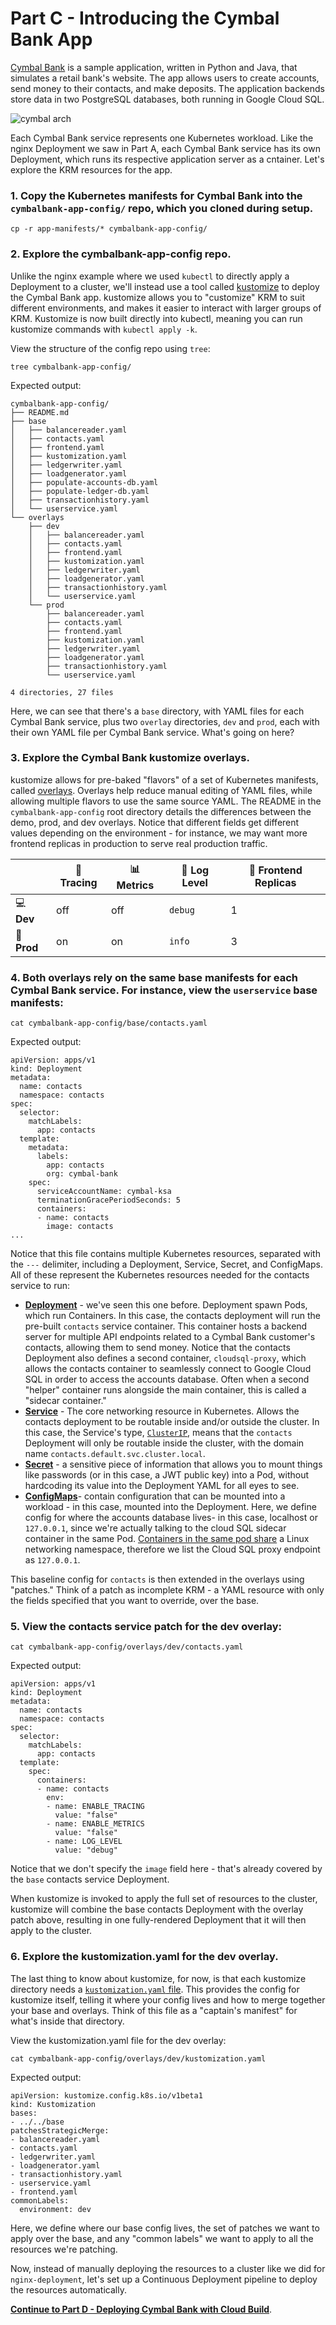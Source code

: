 
# Part C - Introducing the Cymbal Bank App 

[Cymbal Bank](https://github.com/GoogleCloudPlatform/bank-of-anthos) is a sample application, written in Python and Java, that simulates a retail bank's website. The app allows users to create accounts, send money to their contacts, and make deposits. The application backends store data in two PostgreSQL databases, both running in Google Cloud SQL.  

![cymbal arch](screenshots/cymbal-arch.jpg)

Each Cymbal Bank service represents one Kubernetes workload. Like the nginx Deployment we saw in Part A, each Cymbal Bank service has its own Deployment, which runs its respective application server as a cntainer. Let's explore the KRM resources for the app. 

### 1. **Copy the Kubernetes manifests** for Cymbal Bank into the `cymbalbank-app-config/` repo, which you cloned during setup.

```
cp -r app-manifests/* cymbalbank-app-config/
```

### 2. **Explore the cymbalbank-app-config repo.** 

Unlike the nginx example where we used `kubectl` to directly apply a Deployment to a cluster, we'll instead use a tool called [kustomize](https://kubectl.docs.kubernetes.io/guides/introduction/kustomize/) to deploy the Cymbal Bank app. kustomize allows you to "customize" KRM to suit different environments, and makes it easier to interact with larger groups of KRM. Kustomize is now built directly into kubectl, meaning you can run kustomize commands with `kubectl apply -k`. 

View the structure of the config repo using `tree`: 

```
tree cymbalbank-app-config/
```

Expected output: 

```
cymbalbank-app-config/
├── README.md
├── base
│   ├── balancereader.yaml
│   ├── contacts.yaml
│   ├── frontend.yaml
│   ├── kustomization.yaml
│   ├── ledgerwriter.yaml
│   ├── loadgenerator.yaml
│   ├── populate-accounts-db.yaml
│   ├── populate-ledger-db.yaml
│   ├── transactionhistory.yaml
│   └── userservice.yaml
└── overlays
    ├── dev
    │   ├── balancereader.yaml
    │   ├── contacts.yaml
    │   ├── frontend.yaml
    │   ├── kustomization.yaml
    │   ├── ledgerwriter.yaml
    │   ├── loadgenerator.yaml
    │   ├── transactionhistory.yaml
    │   └── userservice.yaml
    └── prod
        ├── balancereader.yaml
        ├── contacts.yaml
        ├── frontend.yaml
        ├── kustomization.yaml
        ├── ledgerwriter.yaml
        ├── loadgenerator.yaml
        ├── transactionhistory.yaml
        └── userservice.yaml

4 directories, 27 files
```

Here, we can see that there's a `base` directory, with YAML files for each Cymbal Bank service, plus two `overlay` directories, `dev` and `prod`, each with their own YAML file per Cymbal Bank service. What's going on here? 

### 3. **Explore the Cymbal Bank kustomize overlays.** 

kustomize allows for pre-baked "flavors" of a set of Kubernetes manifests, called [overlays](https://kubectl.docs.kubernetes.io/guides/config_management/components/). Overlays help reduce manual editing of YAML files, while allowing multiple flavors to use the same source YAML. The README in the `cymbalbank-app-config` root directory details the differences between the demo, prod, and dev overlays. Notice that different fields get different values depending on the environment - for instance, we may want more frontend replicas in production to serve real production traffic. 


|      | 🔎 **Tracing** | 📊 **Metrics** | 📝 **Log Level** | 🏦 **Frontend Replicas** |
|------|---------|---------|-----------|---------------------|
| 💻 **Dev**  | off     | off     | `debug`   | 1                   |
| 🚀 **Prod** | on      | on      | `info`    | 3                   |



### 4. **Both overlays rely on the same base manifests for each Cymbal Bank service. For instance, view the `userservice` base manifests:** 

```
cat cymbalbank-app-config/base/contacts.yaml
```

Expected output: 

```
apiVersion: apps/v1
kind: Deployment
metadata:
  name: contacts
  namespace: contacts
spec:
  selector:
    matchLabels:
      app: contacts
  template:
    metadata:
      labels:
        app: contacts
        org: cymbal-bank
    spec:
      serviceAccountName: cymbal-ksa
      terminationGracePeriodSeconds: 5
      containers:
      - name: contacts
        image: contacts
...
```

Notice that this file contains multiple Kubernetes resources, separated with the `---` delimiter, including a Deployment, Service, Secret, and ConfigMaps. All of these represent the Kubernetes resources needed for the contacts service to run: 

- **[Deployment](https://kubernetes.io/docs/concepts/workloads/controllers/deployment/)** - we've seen this one before. Deployment spawn Pods, which run Containers. In this case, the contacts deployment will run the pre-built `contacts` service container. This container hosts a backend server for multiple API endpoints related to a Cymbal Bank customer's contacts, allowing them to send money. Notice that the contacts Deployment also defines a second container, `cloudsql-proxy`, which allows the contacts container to seamlessly connect to Google Cloud SQL in order to access the accounts database. Often when a second "helper" container runs alongside the main container, this is called a "sidecar container." 
- **[Service](https://kubernetes.io/docs/concepts/services-networking/service/)** - The core networking resource in Kubernetes. Allows the contacts deployment to be routable inside and/or outside the cluster. In this case, the Service's type, [`ClusterIP`](https://kubernetes.io/docs/concepts/services-networking/service/#publishing-services-service-types), means that the `contacts` Deployment will only be routable inside the cluster, with the domain name `contacts.default.svc.cluster.local`. 
- **[Secret](https://kubernetes.io/docs/concepts/configuration/secret/)** - a sensitive piece of information that allows you to mount things like passwords (or in this case, a JWT public key) into a Pod, without hardcoding its value into the Deployment YAML for all eyes to see.  
- **[ConfigMaps](https://kubernetes.io/docs/concepts/configuration/configmap/)**- contain configuration that can be mounted into a workload - in this case, mounted into the Deployment. Here, we define config for where the accounts database lives- in this case, localhost or `127.0.0.1`, since we're actually talking to the cloud SQL sidecar container in the same Pod. [Containers in the same pod share](https://cloud.google.com/kubernetes-engine/docs/concepts/network-overview#pods) a Linux networking namespace, therefore we list the Cloud SQL proxy endpoint as `127.0.0.1`. 

This baseline config for `contacts` is then extended in the overlays using "patches." Think of a patch as incomplete KRM - a YAML resource with only the fields specified that you want to override, over the base. 


### **5. View the contacts service patch for the dev overlay:** 

```
cat cymbalbank-app-config/overlays/dev/contacts.yaml 
```

Expected output: 

```
apiVersion: apps/v1
kind: Deployment
metadata:
  name: contacts
  namespace: contacts
spec:
  selector:
    matchLabels:
      app: contacts
  template: 
    spec: 
      containers:
      - name: contacts
        env:
        - name: ENABLE_TRACING
          value: "false"
        - name: ENABLE_METRICS
          value: "false"
        - name: LOG_LEVEL
          value: "debug"
```

Notice that we don't specify the `image` field here - that's already covered by the `base` contacts service Deployment. 

When kustomize is invoked to apply the full set of resources to the cluster, kustomize will combine the base contacts Deployment with the overlay patch above, resulting in one fully-rendered Deployment that it will then apply to the cluster. 

### 6. **Explore the kustomization.yaml for the dev overlay**. 

The last thing to know about kustomize, for now, is that each kustomize directory needs a [`kustomization.yaml` file](https://kubectl.docs.kubernetes.io/references/kustomize/glossary/#kustomization). This provides the config for kustomize itself, telling it where your config lives and how to merge together your base and overlays. Think of this file as a "captain's manifest" for what's inside that directory. 

View the kustomization.yaml file for the dev overlay: 

```
cat cymbalbank-app-config/overlays/dev/kustomization.yaml 
```

Expected output: 

```
apiVersion: kustomize.config.k8s.io/v1beta1
kind: Kustomization
bases:
- ../../base
patchesStrategicMerge:
- balancereader.yaml
- contacts.yaml
- ledgerwriter.yaml
- loadgenerator.yaml
- transactionhistory.yaml
- userservice.yaml
- frontend.yaml
commonLabels:
  environment: dev
```

Here, we define where our base config lives, the set of patches we want to apply over the base, and any "common labels" we want to apply to all the resources we're patching.  

Now, instead of manually deploying the resources to a cluster like we did for `nginx-deployment`, let's set up a Continuous Deployment pipeline to deploy the resources automatically.  

**[Continue to Part D - Deploying Cymbal Bank with Cloud Build](partD-cloud-build-cd.md)**.
